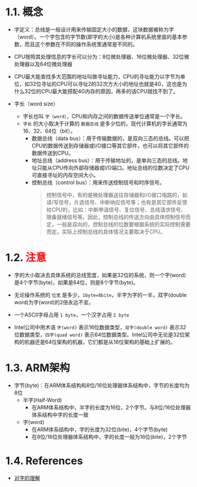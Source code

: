 <!--
 * @Author: JohnJeep
 * @Date: 2020-05-21 15:05:29
 * @LastEditTime: 2025-04-04 19:36:46
 * @LastEditors: JohnJeep
 * @Description: In User Settings Edit
-->

# 1.1. 概念
- 字定义：总线是一般设计用来传输固定大小的数据，这块数据被称为字（word）。一个字包含的字节数(即字的大小)是各种计算机系统里面的基本参数，而且这个参数在不同的操作系统里通常是不同的。

- CPU按照其处理信息的字长可以分为：8位微处理器、16位微处理器、32位微处理器以及64位微处理器
- CPU最大能查找多大范围的地址叫做寻址能力，CPU的寻址能力以字节为单位，如32位寻址的CPU可以寻址2的32次方大小的地址也就是4G，这也是为什么32位的CPU最大能搭配4G内存的原因，再多的话CPU就找不到了。

- 字长（word size）
  - 字长也叫 `字（word）`，CPU和内存之间的数据传送单位通常是一个字长。
  - `字长` 的大小取决于计算的 `数据总线` 是多少位的，现代计算机的字长通常为16、32、64位（bit）。
    - 数据总线（data bus）：用于传输数据的，是双向三态的总线。可以把CPU的数据传送到存储器或I/O接口等其它部件，也可以将其它部件的数据传送到CPU。
    - 地址总线（address bus）：用于传输地址的，是单向三态的总线。地址只能从CPU传向外部存储器或I/O端口。地址总线的位数决定了CPU可直接寻址的内存空间大小。
    - 控制总线（control bus）：用来传送控制信号和时序信号。
      > 控制信号中，有的是微处理器送往存储器和I/O接口电路的，如读/写信号，片选信号、中断响应信号等；也有是其它部件反馈给CPU的，比如：中断申请信号、复位信号、总线请求信号、限备就绪信号等。因此，控制总线的传送方向由具体控制信号而定，一般是双向的，控制总线的位数要根据系统的实际控制需要而定。实际上控制总线的具体情况主要取决于CPU。


# 1.2. <font color=red> 注意 </font>

- 字的大小取决去具体系统的总线宽度，如果是32位的系统，则一个字(word)是4个字节(byte)，如果是64位，则是8个字节(byte)。
- 无论操作系统的 `位宽` 是多少，`1byte=8bite`，半字为字的一半，双字(double word)为字(word)的2倍永远不变。

- 一个ASCII字母占用 `1 byte`，一个汉字占用 `2 byte`

- Intel公司中用术语 `字(word)` 表示16位数据类型，`双字(double word)` 表示32位数据类型，`四字(quad word)` 表示64位数据类型。Intel公司中无论是32位架构的机器还是64位架构的机器，它们都是从16位架构的基础上扩展的。


# 1.3. ARM架构

- 字节(byte)：在ARM体系结构和8位/16位处理器体系结构中，字节的长度均为8位
  - 半字(Half-Word) 
    - 在ARM体系结构中，半字的长度为16位，2个字节。与8位/16位处理器体系结构中字的长度一致
  - 字(word)
    - 在ARM体系结构中，字的长度为32位(bite)，4个字节(byte)
    - 在8位/16位处理器体系结构中，字的长度一般为16位(bite)，2个字节


# 1.4. References

- [对字的理解](https://blog.csdn.net/guosir_/article/details/78346472)

